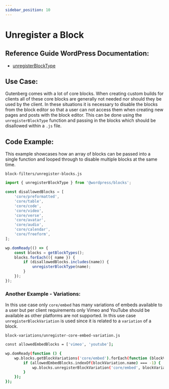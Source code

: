 ```yaml
---
sidebar_position: 10
---
```


# Unregister a Block

## Reference Guide WordPress Documentation:
* [unregisterBlockType](https://developer.wordpress.org/block-editor/reference-guides/packages/packages-blocks/#unregisterblocktype)

## Use Case:
Gutenberg comes with a lot of core blocks. When creating custom builds for clients all of these core blocks are generally not needed nor should they be used by the client. In these situations it is necessary to disable the blocks from the block editor so that a user can not access them when creating new pages and posts with the block editor. This can be done using the `unregisterBlockType` function and passing in the blocks which should be disallowed within a `.js` file. 


## Code Example:
This example showcases how an array of blocks can be passed into a single function and looped through to disable multiple blocks at the same time. 

`block-filters/unregister-blocks.js`
```js
import { unregisterBlockType } from '@wordpress/blocks';

const disallowedBlocks = [
	'core/preformatted',
	'core/table',
	'core/code',
	'core/video',
	'core/verse',
	'core/avatar',
	'core/audio',
	'core/calendar',
	'core/freeform',
];

wp.domReady(() => {
	const blocks = getBlockTypes();
	blocks.forEach(({ name }) {
		if (disallowedBlocks.includes(name)) {
			unregisterBlockType(name);
		}
	});
});
```

### Another Example - Variations:
In this use case only `core/embed` has many variations of embeds available to a user but per client requirements only Vimeo and YouTube should be available as other platforms are not supported. In this use case `unregisterBlockVariation` is used since it is related to a `variation` of a block.

`block-variations/unregister-core-embed-variation.js`
```bash
const allowedEmbedBlocks = ['vimeo', 'youtube'];

wp.domReady(function () {
	wp.blocks.getBlockVariations('core/embed').forEach(function (blockVariation) {
		if (allowedEmbedBlocks.indexOf(blockVariation.name) === -1) {
			wp.blocks.unregisterBlockVariation('core/embed', blockVariation.name);
		}
	});
});
```